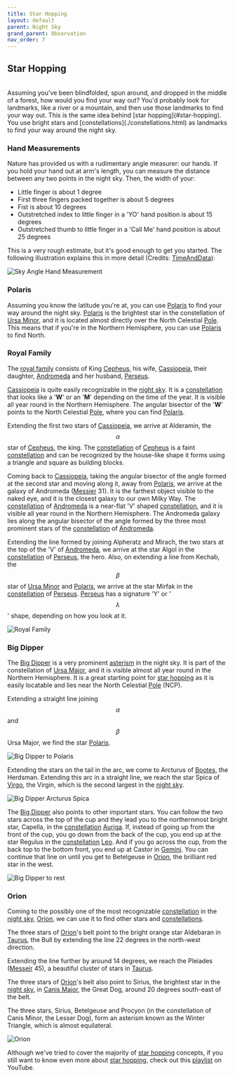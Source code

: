 ```yaml
---
title: Star Hopping
layout: default
parent: Night Sky
grand_parent: Observation
nav_order: 7
---
```


## Star Hopping

<br />
Assuming you've been blindfolded, spun around, and dropped in the middle of a forest, how would you find your way out? You'd probably look for landmarks, like a river or a mountain, and then use those landmarks to find your way out. This is the same idea behind [star hopping](#star-hopping). You use bright stars and [constellations](./constellations.html) as landmarks to find your way around the night sky.

### Hand Measurements

Nature has provided us with a rudimentary angle measurer: our hands. If you hold your hand out at arm's length, you can measure the distance between any two points in the night sky. Then, the width of your:

- Little finger is about 1 degree
- First three fingers packed together is about 5 degrees
- Fist is about 10 degrees
- Outstretched index to little finger in a 'YO' hand position is about 15 degrees
- Outstretched thumb to little finger in a 'Call Me' hand position is about 25 degrees

This is a very rough estimate, but it's good enough to get you started. The following illustration explains this in more detail (Credits: [TimeAndData](https://www.timeanddate.com/)):

![Sky Angle Hand Measurement](../../assets/images/observation/night%20sky/star%20hopping/hand%20measurement.png)

### Polaris

Assuming you know the latitude you're at, you can use [Polaris](#polaris) to find your way around the night sky. [Polaris](#polaris) is the brightest star in the constellation of [Ursa Minor](./constellations.html#ursa-minor), and it is located almost directly over the North Celestial [Pole](../celestial%20sphere/equatorial.html#poles). This means that if you're in the Northern Hemisphere, you can use [Polaris](#polaris) to find North.

### Royal Family

The [royal family](#royal-family) consists of King [Cepheus](./constellations.html#cepheus), his wife, [Cassiopeia](./constellations.html#cassiopeia), their daughter, [Andromeda](./constellations.html#andromeda) and her husband, [Perseus](./constellations.html#perseus).

[Cassiopeia](./constellations.html#cassiopeia) is quite easily recognizable in the [night sky](../night%20sky/). It is a [constellation](./constellations.html) that looks like a '**W**' or an '**M**' depending on the time of the year. It is visible all year round in the Northern Hemisphere. The angular bisector of the '**W**' points to the North Celestial [Pole](../celestial%20sphere/equatorial.html#poles), where you can find [Polaris](#polaris).

Extending the first two stars of [Cassiopeia](./constellations.html#cassiopeia), we arrive at Alderamin, the $$\alpha$$ star of [Cepheus](./constellations.html#cepheus), the king. The [constellation](./constellations.html) of [Cepheus](./constellations.html#cepheus) is a faint [constellation](./constellations.html) and can be recognized by the house-like shape it forms using a triangle and square as building blocks.

Coming back to [Cassiopeia](./constellations.html#cassiopeia), taking the angular bisector of the angle formed at the second star and moving along it, away from [Polaris](#polaris), we arrive at the galaxy of Andromeda ([Messier](./deep%20sky%20objects.html#messier-objects) 31). It is the farthest object visible to the naked eye, and it is the closest galaxy to our own Milky Way. The [constellation](./constellations.html) of [Andromeda](./constellations.html#andromeda) is a near-flat 'V' shaped [constellation](./constellations.html), and it is visible all year round in the Northern Hemisphere. The Andromeda galaxy lies along the angular bisector of the angle formed by the three most prominent stars of the [constellation](./constellations.html) of [Andromeda](./constellations.html#andromeda).

Extending the line formed by joining Alpheratz and Mirach, the two stars at the top of the 'V' of [Andromeda](./constellations.html#andromeda), we arrive at the star Algol in the [constellation](./constellations.html) of [Perseus](./constellations.html#perseus), the hero. Also, on extending a line from Kechab, the $$\beta$$ star of [Ursa Minor](./constellations.html#ursa-minor) and [Polaris](#polaris), we arrive at the star Mirfak in the [constellation](./constellations.html) of [Perseus](./constellations.html#perseus). [Perseus](./constellations.html#perseus) has a signature 'Y' or '$$\lambda$$' shape, depending on how you look at it.

![Royal Family](../../assets/images/observation/night%20sky/star%20hopping/royal%20family.png)

### Big Dipper

The [Big Dipper](#big-dipper) is a very prominent [asterism](./constellations.html#asterisms) in the night sky. It is part of the constellation of [Ursa Major](./constellations.html#ursa-major), and it is visible almost all year round in the Northern Hemisphere. It is a great starting point for [star hopping](#star-hopping) as it is easily locatable and lies near the North Celestial [Pole](../celestial%20sphere/equatorial.html#poles) (NCP).

Extending a straight line joining $$\alpha$$ and $$\beta$$ Ursa Major, we find the star [Polaris](#polaris).

![Big Dipper to Polaris](../../assets/images/observation/night%20sky/star%20hopping/big%20dipper%20to%20polaris.png)

Extending the stars on the tail in the arc, we come to Arcturus of [Bootes](./constellations.html#bootes), the Herdsman. Extending this arc in a straight line, we reach the star Spica of [Virgo](./constellations.html#virgo), the Virgin, which is the second largest in the [night sky](../night%20sky/).

![Big Dipper Arcturus Spica](../../assets/images/observation/night%20sky/star%20hopping/big%20dipper%20arcturus%20spica.png)

The [Big Dipper](#big-dipper) also points to other important stars. You can follow the two stars across the top of the cup and they lead you to the northernmost bright star, Capella, in the [constellation](./constellations.html) [Auriga](./constellations.html#auriga). If, instead of going up from the front of the cup, you go down from the back of the cup, you end up at the star Regulus in the [constellation](./constellations.html) [Leo](./constellations.html#leo). And if you go across the cup, from the back top to the bottom front, you end up at Castor in [Gemini](./constellations.html#gemini). You can continue that line on until you get to Betelgeuse in [Orion](./constellations.html#orion), the brilliant red star in the west.

![Big Dipper to rest](../../assets/images/observation/night%20sky/star%20hopping/big%20dipper%20to%20rest.png)

### Orion

Coming to the possibly one of the most recognizable [constellation](./constellations.html) in the [night sky](../night%20sky/), [Orion](./constellations.html#orion), we can use it to find other stars and [constellations](./constellations.html).

The three stars of [Orion](#orion)'s belt point to the bright orange star Aldebaran in [Taurus](./constellations.html#taurus), the Bull by extending the line 22 degrees in the north-west direction.

Extending the line further by around 14 degrees, we reach the Pleiades ([Messeir](./deep%20sky%20objects.html#messier-objects) 45), a beautiful cluster of stars in [Taurus](./constellations.html#taurus).

The three stars of [Orion](#orion)'s belt also point to Sirius, the brightest star in the [night sky](../night%20sky/), in [Canis Major](./constellations.html#canis-major), the Great Dog, around 20 degrees south-east of the belt.

The three stars, Sirius, Betelgeuse and Procyon (in the constellation of Canis Minor, the Lesser Dog), form an asterism known as the Winter Triangle, which is almost equilateral.

![Orion](../../assets/images/observation/night%20sky/star%20hopping/orion.png)

Although we've tried to cover the majority of [star hopping](#star-hopping) concepts, if you still want to know even more about [star hopping](#star-hopping), check out this [playlist](https://www.youtube.com/playlist?list=PLN3BUNsrLypdzE30-ku_aIYtEYVFo4dBq) on YouTube.
